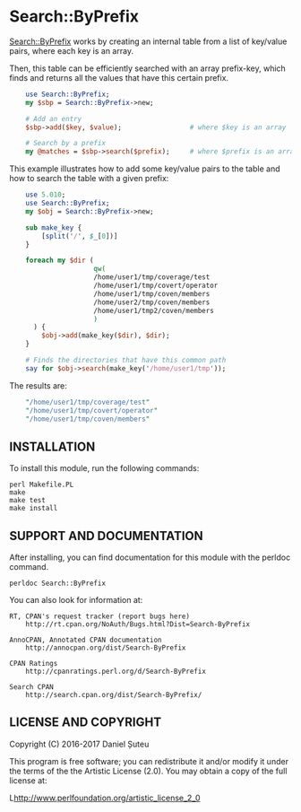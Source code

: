 # Search::ByPrefix

[Search::ByPrefix](https://metacpan.org/release/Search-ByPrefix) works by creating an internal table from a list of key/value pairs, where each key is an array.

Then, this table can be efficiently searched with an array prefix-key, which finds and returns all the values that have this certain prefix.

```perl
    use Search::ByPrefix;
    my $sbp = Search::ByPrefix->new;

    # Add an entry
    $sbp->add($key, $value);                 # where $key is an array

    # Search by a prefix
    my @matches = $sbp->search($prefix);     # where $prefix is an array
```

This example illustrates how to add some key/value pairs to the table and how to search the table with a given prefix:

```perl
    use 5.010;
    use Search::ByPrefix;
    my $obj = Search::ByPrefix->new;

    sub make_key {
        [split('/', $_[0])]
    }

    foreach my $dir (
                     qw(
                     /home/user1/tmp/coverage/test
                     /home/user1/tmp/covert/operator
                     /home/user1/tmp/coven/members
                     /home/user2/tmp/coven/members
                     /home/user1/tmp2/coven/members
                     )
      ) {
        $obj->add(make_key($dir), $dir);
    }

    # Finds the directories that have this common path
    say for $obj->search(make_key('/home/user1/tmp'));
```

The results are:

```perl
    "/home/user1/tmp/coverage/test"
    "/home/user1/tmp/covert/operator"
    "/home/user1/tmp/coven/members"
```

## INSTALLATION

To install this module, run the following commands:

    perl Makefile.PL
    make
    make test
    make install

## SUPPORT AND DOCUMENTATION

After installing, you can find documentation for this module with the
perldoc command.

    perldoc Search::ByPrefix

You can also look for information at:

    RT, CPAN's request tracker (report bugs here)
        http://rt.cpan.org/NoAuth/Bugs.html?Dist=Search-ByPrefix

    AnnoCPAN, Annotated CPAN documentation
        http://annocpan.org/dist/Search-ByPrefix

    CPAN Ratings
        http://cpanratings.perl.org/d/Search-ByPrefix

    Search CPAN
        http://search.cpan.org/dist/Search-ByPrefix/


## LICENSE AND COPYRIGHT

Copyright (C) 2016-2017 Daniel Șuteu

This program is free software; you can redistribute it and/or modify it
under the terms of the the Artistic License (2.0). You may obtain a
copy of the full license at:

L<http://www.perlfoundation.org/artistic_license_2_0>
